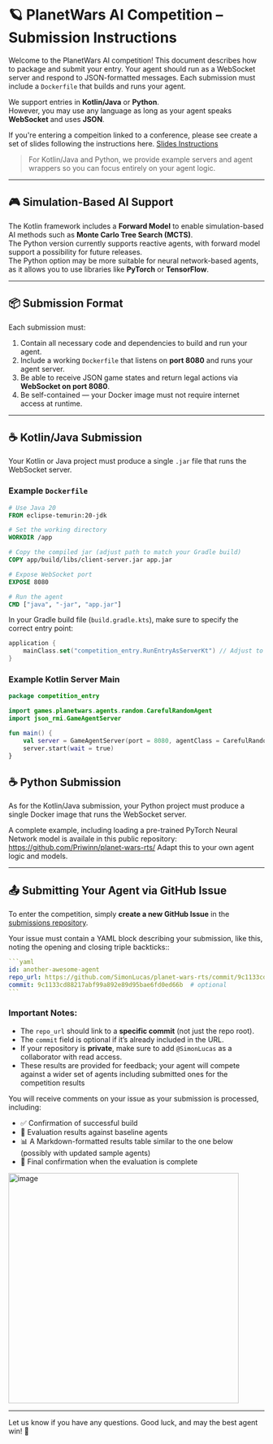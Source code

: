# 🪐 PlanetWars AI Competition – Submission Instructions

Welcome to the PlanetWars AI competition! This document describes how to package and submit your entry. Your agent should run as a WebSocket server and respond to JSON-formatted messages. Each submission must include a `Dockerfile` that builds and runs your agent.

We support entries in **Kotlin/Java** or **Python**.  
However, you may use any language as long as your agent speaks **WebSocket** and uses **JSON**.

If you're entering a compeition linked to a conference, please
see create a set of slides following the instructions here.
[Slides Instructions](slides/README.md)
> For Kotlin/Java and Python, we provide example servers and agent wrappers so you can focus entirely on your agent logic.

---

## 🎮 Simulation-Based AI Support

The Kotlin framework includes a **Forward Model** to enable simulation-based AI methods such as **Monte Carlo Tree Search (MCTS)**.  
The Python version currently supports reactive agents, 
with forward model support a possibility for future releases.  
The Python option may be more suitable for neural network-based agents, 
as it allows you to use libraries like **PyTorch** or **TensorFlow**.

---

## 📦 Submission Format

Each submission must:

1. Contain all necessary code and dependencies to build and run your agent.
2. Include a working `Dockerfile` that listens on **port 8080** and runs your agent server.
3. Be able to receive JSON game states and return legal actions via **WebSocket on port 8080**.
4. Be self-contained — your Docker image must not require internet access at runtime.

---

## ☕ Kotlin/Java Submission

Your Kotlin or Java project must produce a single `.jar` file that runs the WebSocket server.

### Example `Dockerfile`

```dockerfile
# Use Java 20
FROM eclipse-temurin:20-jdk

# Set the working directory
WORKDIR /app

# Copy the compiled jar (adjust path to match your Gradle build)
COPY app/build/libs/client-server.jar app.jar

# Expose WebSocket port
EXPOSE 8080

# Run the agent
CMD ["java", "-jar", "app.jar"]
```

In your Gradle build file (`build.gradle.kts`), make sure to specify the correct entry point:

```kotlin
application {
    mainClass.set("competition_entry.RunEntryAsServerKt") // Adjust to match your actual package and file
}
```

### Example Kotlin Server Main

```kotlin
package competition_entry

import games.planetwars.agents.random.CarefulRandomAgent
import json_rmi.GameAgentServer

fun main() {
    val server = GameAgentServer(port = 8080, agentClass = CarefulRandomAgent::class)
    server.start(wait = true)
}
```


## ☕ Python Submission

As for the Kotlin/Java submission, your Python project must produce a 
single Docker image that runs the WebSocket server.

A complete example, including loading a pre-trained 
PyTorch Neural Network model is availale in
this public repository: https://github.com/Priwinn/planet-wars-rts/
Adapt this to your own agent logic and models.


---

## 📤 Submitting Your Agent via GitHub Issue

To enter the competition, simply **create a new GitHub Issue** in the [submissions repository](https://github.com/SimonLucas/planet-wars-rts-submissions/issues).

Your issue must contain a YAML block describing your submission, like this, 
noting the opening and closing triple backticks::

````yaml
```yaml
id: another-awesome-agent
repo_url: https://github.com/SimonLucas/planet-wars-rts/commit/9c1133cd88217abf99a892e89d95bae6fd0ed66b
commit: 9c1133cd88217abf99a892e89d95bae6fd0ed66b  # optional
```
````

### Important Notes:
- The `repo_url` should link to a **specific commit** (not just the repo root).
- The `commit` field is optional if it’s already included in the URL.
- If your repository is **private**, make sure to add `@SimonLucas` as a collaborator with read access.
- These results are provided for feedback; your agent will compete against a wider set of agents including submitted ones for the competition results

You will receive comments on your issue as your submission is processed, including:
- ✅ Confirmation of successful build
- 🧪 Evaluation results against baseline agents
- 📊 A Markdown-formatted results table similar to the one below (possibly with updated sample agents)
- 🏁 Final confirmation when the evaluation is complete

<img width="453" alt="image" src="https://github.com/user-attachments/assets/a67bb4f6-0dc7-42b9-9cd0-dda9d85c464b" />

---


Let us know if you have any questions. Good luck, and may the best agent win! 🚀
